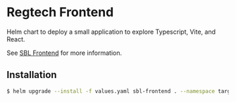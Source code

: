 # Regtech Frontend

Helm chart to deploy a small application to explore Typescript, Vite, and React.

See [SBL Frontend](https://github.com/cfpb/sbl-frontend/) for more information.

## Installation

```bash
$ helm upgrade --install -f values.yaml sbl-frontend . --namespace target_namespace
```
